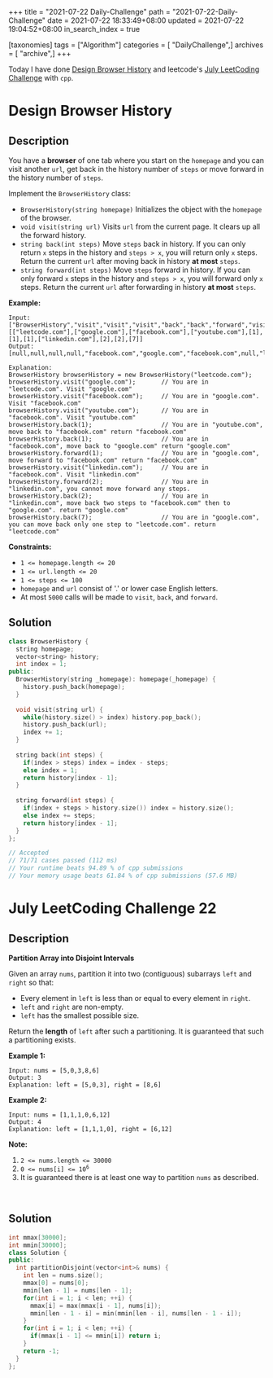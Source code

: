 +++
title = "2021-07-22 Daily-Challenge"
path = "2021-07-22-Daily-Challenge"
date = 2021-07-22 18:33:49+08:00
updated = 2021-07-22 19:04:52+08:00
in_search_index = true

[taxonomies]
tags = ["Algorithm"]
categories = [ "DailyChallenge",]
archives = [ "archive",]
+++

Today I have done [Design Browser History](https://leetcode.com/problems/design-browser-history/description/) and leetcode's [July LeetCoding Challenge](https://leetcode.com/explore/challenge/card/july-leetcoding-challenge-2021/611/week-4-july-22nd-july-28th/3823/) with `cpp`.

<!-- more -->

# Design Browser History

## Description

You have a **browser** of one tab where you start on the `homepage` and you can visit another `url`, get back in the history number of `steps` or move forward in the history number of `steps`.

Implement the `BrowserHistory` class:

- `BrowserHistory(string homepage)` Initializes the object with the `homepage` of the browser.
- `void visit(string url)` Visits `url` from the current page. It clears up all the forward history.
- `string back(int steps)` Move `steps` back in history. If you can only return `x` steps in the history and `steps > x`, you will return only `x` steps. Return the current `url` after moving back in history **at most** `steps`.
- `string forward(int steps)` Move `steps` forward in history. If you can only forward `x` steps in the history and `steps > x`, you will forward only `x` steps. Return the current `url` after forwarding in history **at most** `steps`.

 

**Example:**

```
Input:
["BrowserHistory","visit","visit","visit","back","back","forward","visit","forward","back","back"]
[["leetcode.com"],["google.com"],["facebook.com"],["youtube.com"],[1],[1],[1],["linkedin.com"],[2],[2],[7]]
Output:
[null,null,null,null,"facebook.com","google.com","facebook.com",null,"linkedin.com","google.com","leetcode.com"]

Explanation:
BrowserHistory browserHistory = new BrowserHistory("leetcode.com");
browserHistory.visit("google.com");       // You are in "leetcode.com". Visit "google.com"
browserHistory.visit("facebook.com");     // You are in "google.com". Visit "facebook.com"
browserHistory.visit("youtube.com");      // You are in "facebook.com". Visit "youtube.com"
browserHistory.back(1);                   // You are in "youtube.com", move back to "facebook.com" return "facebook.com"
browserHistory.back(1);                   // You are in "facebook.com", move back to "google.com" return "google.com"
browserHistory.forward(1);                // You are in "google.com", move forward to "facebook.com" return "facebook.com"
browserHistory.visit("linkedin.com");     // You are in "facebook.com". Visit "linkedin.com"
browserHistory.forward(2);                // You are in "linkedin.com", you cannot move forward any steps.
browserHistory.back(2);                   // You are in "linkedin.com", move back two steps to "facebook.com" then to "google.com". return "google.com"
browserHistory.back(7);                   // You are in "google.com", you can move back only one step to "leetcode.com". return "leetcode.com"
```

 

**Constraints:**

- `1 <= homepage.length <= 20`
- `1 <= url.length <= 20`
- `1 <= steps <= 100`
- `homepage` and `url` consist of '.' or lower case English letters.
- At most `5000` calls will be made to `visit`, `back`, and `forward`.

## Solution

``` cpp
class BrowserHistory {
  string homepage;
  vector<string> history;
  int index = 1;
public:
  BrowserHistory(string _homepage): homepage(_homepage) {
    history.push_back(homepage);
  }
  
  void visit(string url) {
    while(history.size() > index) history.pop_back();
    history.push_back(url);
    index += 1;
  }
  
  string back(int steps) {
    if(index > steps) index = index - steps;
    else index = 1;
    return history[index - 1];
  }
  
  string forward(int steps) {
    if(index + steps > history.size()) index = history.size();
    else index += steps;
    return history[index - 1];
  }
};

// Accepted
// 71/71 cases passed (112 ms)
// Your runtime beats 94.89 % of cpp submissions
// Your memory usage beats 61.84 % of cpp submissions (57.6 MB)
```

# July LeetCoding Challenge 22

## Description

**Partition Array into Disjoint Intervals**

Given an array `nums`, partition it into two (contiguous) subarrays `left` and `right` so that:

- Every element in `left` is less than or equal to every element in `right`.
- `left` and `right` are non-empty.
- `left` has the smallest possible size.

Return the **length** of `left` after such a partitioning. It is guaranteed that such a partitioning exists.

 

**Example 1:**

```
Input: nums = [5,0,3,8,6]
Output: 3
Explanation: left = [5,0,3], right = [8,6]
```

**Example 2:**

```
Input: nums = [1,1,1,0,6,12]
Output: 4
Explanation: left = [1,1,1,0], right = [6,12]
```

<p><strong>Note:</strong></p>

<ol>
	<li><code>2 &lt;= nums.length&nbsp;&lt;= 30000</code></li>
	<li><code>0 &lt;= nums[i] &lt;= 10<sup>6</sup></code></li>
	<li>It is guaranteed there is at least one way to partition <code>nums</code> as described.</li>
</ol>

<div>
<div>&nbsp;</div>
</div>

## Solution

``` cpp
int mmax[30000];
int mmin[30000];
class Solution {
public:
  int partitionDisjoint(vector<int>& nums) {
    int len = nums.size();
    mmax[0] = nums[0];
    mmin[len - 1] = nums[len - 1];
    for(int i = 1; i < len; ++i) {
      mmax[i] = max(mmax[i - 1], nums[i]);
      mmin[len - 1 - i] = min(mmin[len - i], nums[len - 1 - i]);
    }
    for(int i = 1; i < len; ++i) {
      if(mmax[i - 1] <= mmin[i]) return i;
    }
    return -1;
  }
};
```
